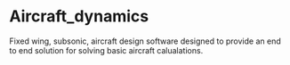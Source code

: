 # Aircraft_dynamics
Fixed wing, subsonic, aircraft design software designed to provide an end to end solution for solving basic aircraft calualations.
